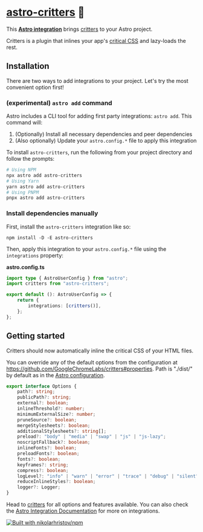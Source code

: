 # [astro-critters] 🦔

This **[Astro integration][astro-integration]** brings [critters][critters] to
your Astro project.

Critters is a plugin that inlines your app's [critical CSS] and lazy-loads the
rest.

## Installation

There are two ways to add integrations to your project. Let's try the most
convenient option first!

### (experimental) `astro add` command

Astro includes a CLI tool for adding first party integrations: `astro add`. This
command will:

1. (Optionally) Install all necessary dependencies and peer dependencies
2. (Also optionally) Update your `astro.config.*` file to apply this integration

To install `astro-critters`, run the following from your project directory and
follow the prompts:

```sh
# Using NPM
npx astro add astro-critters
# Using Yarn
yarn astro add astro-critters
# Using PNPM
pnpx astro add astro-critters
```

### Install dependencies manually

First, install the `astro-critters` integration like so:

```
npm install -D -E astro-critters
```

Then, apply this integration to your `astro.config.*` file using the
`integrations` property:

**astro.config.ts**

```ts
import type { AstroUserConfig } from "astro";
import critters from "astro-critters";

export default (): AstroUserConfig => {
	return {
		integrations: [critters()],
	};
};
```

## Getting started

Critters should now automatically inline the critical CSS of your HTML files.

You can override any of the default options from the configuration at
https://github.com/GoogleChromeLabs/critters#properties. Path is "./dist/" by
default as in the [Astro configuration][astro-configuration-outdir].

```ts
export interface Options {
	path?: string;
	publicPath?: string;
	external?: boolean;
	inlineThreshold?: number;
	minimumExternalSize?: number;
	pruneSource?: boolean;
	mergeStylesheets?: boolean;
	additionalStylesheets?: string[];
	preload?: "body" | "media" | "swap" | "js" | "js-lazy";
	noscriptFallback?: boolean;
	inlineFonts?: boolean;
	preloadFonts?: boolean;
	fonts?: boolean;
	keyframes?: string;
	compress?: boolean;
	logLevel?: "info" | "warn" | "error" | "trace" | "debug" | "silent";
	reduceInlineStyles?: boolean;
	logger?: Logger;
}
```

Head to [critters](https://github.com/GoogleChromeLabs/critters) for all options
and features available. You can also check the [Astro Integration
Documentation][astro-integration] for more on integrations.

[astro-critters]: https://npmjs.org/astro-critters
[critters]: https://github.com/GoogleChromeLabs/critters
[astro-integration]: https://docs.astro.build/en/guides/integrations-guide/
[astro-configuration-outdir]:
	https://docs.astro.build/en/reference/configuration-reference/#outdir
[astro-ui-frameworks]:
	https://docs.astro.build/en/core-concepts/framework-components/#using-framework-components
[critical css]:
	https://www.smashingmagazine.com/2015/08/understanding-critical-css/

[![Built with nikolarhristov/npm](https://raw.githubusercontent.com/nikolarhristov/npm/main/.github/img/favicon-16x16.png)](https://github.com/NikolaRHristov/npm)

